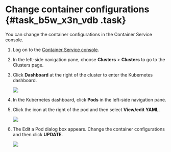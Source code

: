 # Change container configurations {#task_b5w_x3n_vdb .task}

You can change the container configurations in the Container Service console.

1.  Log on to the [Container Service console](https://partners-intl.console.aliyun.com/#/cs).
2.  In the left-side navigation pane, choose **Clusters** \> **Clusters** to go to the Clusters page.
3.  Click **Dashboard** at the right of the cluster to enter the Kubernetes dashboard. 

    ![](http://static-aliyun-doc.oss-cn-hangzhou.aliyuncs.com/assets/img/6906/15690522254510_en-US.png)

4.  In the Kubernetes dashboard, click **Pods** in the left-side navigation pane.
5.  Click the icon at the right of the pod and then select **View/edit YAML**. 

    ![](http://static-aliyun-doc.oss-cn-hangzhou.aliyuncs.com/assets/img/6906/15690522254511_en-US.png)

6.  The Edit a Pod dialog box appears. Change the container configurations and then click **UPDATE**. 

    ![](http://static-aliyun-doc.oss-cn-hangzhou.aliyuncs.com/assets/img/6906/15690522254512_en-US.png)


